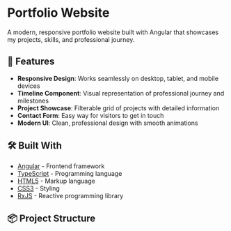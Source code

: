 # Portfolio Website

A modern, responsive portfolio website built with Angular that showcases my projects, skills, and professional journey.

## 🚀 Features

- **Responsive Design**: Works seamlessly on desktop, tablet, and mobile devices
- **Timeline Component**: Visual representation of professional journey and milestones
- **Project Showcase**: Filterable grid of projects with detailed information
- **Contact Form**: Easy way for visitors to get in touch
- **Modern UI**: Clean, professional design with smooth animations

## 🛠️ Built With

- [Angular](https://angular.io/) - Frontend framework
- [TypeScript](https://www.typescriptlang.org/) - Programming language
- [HTML5](https://developer.mozilla.org/en-US/docs/Web/HTML) - Markup language
- [CSS3](https://developer.mozilla.org/en-US/docs/Web/CSS) - Styling
- [RxJS](https://rxjs.dev/) - Reactive programming library

## 📦 Project Structure

